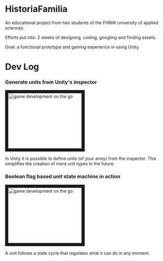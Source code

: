# HistoriaFamilia
An educational project from two students of the FHNW university of applied sciences.  

Efforts put into: 2 weeks of designing, coding, googling and finding assets.  

Goal: a functional prototype and gaining experience in using Unity.  


# Dev Log

### Generate units from Unity's inspector
<a href="http://www.youtube.com/watch?feature=player_embedded&v=xPgY7SaGWKs
" target="_blank"><img src="http://img.youtube.com/vi/xPgY7SaGWKs/0.jpg" 
alt="game development on the go" width="240" height="180" border="10" /></a>

In Unity it is possible to define units (of your army) from the inspector. This simplifies the creation of more unit types in the future.


### Boolean flag based unit state machine in action
<a href="http://www.youtube.com/watch?feature=player_embedded&v=Q6GGvhfCCB4
" target="_blank"><img src="http://img.youtube.com/vi/Q6GGvhfCCB4/0.jpg" 
alt="game development on the go" width="240" height="180" border="10" /></a>

A unit follows a state cycle that regulates what it can do in any moment.